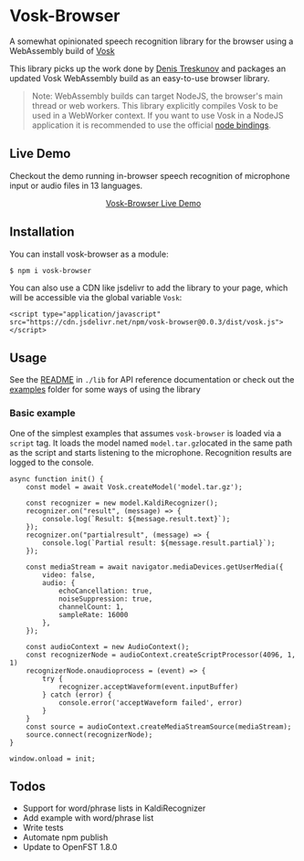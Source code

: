 # Vosk-Browser
A somewhat opinionated speech recognition library for the browser using a WebAssembly build of [Vosk](https://github.com/alphacep/vosk-api)

This library picks up the work done by [Denis Treskunov](https://github.com/dtreskunov/tiny-kaldi/tree/js) and packages an updated Vosk WebAssembly build as an easy-to-use browser library.

> Note: WebAssembly builds can target NodeJS, the browser's main thread or web workers. This library explicitly compiles Vosk to be used in a WebWorker context. If you want to use Vosk in a NodeJS application it is recommended to use the official [node bindings](https://www.npmjs.com/package/vosk).

## Live Demo

Checkout the demo running in-browser speech recognition of microphone input or audio files in 13 languages.

<div align="center">
<a href="https://ccoreilly.github.io/vosk-browser/">Vosk-Browser Live Demo</a>
</div>

## Installation

You can install vosk-browser as a module:

```
$ npm i vosk-browser
```

You can also use a CDN like jsdelivr to add the library to your page, which will be accessible via the global variable `Vosk`:

```
<script type="application/javascript" src="https://cdn.jsdelivr.net/npm/vosk-browser@0.0.3/dist/vosk.js"></script>
```

## Usage

See the [README](./lib/README.md) in `./lib` for API reference documentation or check out the [examples](./examples) folder for some ways of using the library

### Basic example

One of the simplest examples that assumes `vosk-browser` is loaded via a `script` tag. It loads the model named `model.tar.gz`located in the same path as the script and starts listening to the microphone. Recognition results are logged to the console.

```
async function init() {
    const model = await Vosk.createModel('model.tar.gz');

    const recognizer = new model.KaldiRecognizer();
    recognizer.on("result", (message) => {
        console.log(`Result: ${message.result.text}`);
    });
    recognizer.on("partialresult", (message) => {
        console.log(`Partial result: ${message.result.partial}`);
    });
    
    const mediaStream = await navigator.mediaDevices.getUserMedia({
        video: false,
        audio: {
            echoCancellation: true,
            noiseSuppression: true,
            channelCount: 1,
            sampleRate: 16000
        },
    });
    
    const audioContext = new AudioContext();
    const recognizerNode = audioContext.createScriptProcessor(4096, 1, 1)
    recognizerNode.onaudioprocess = (event) => {
        try {
            recognizer.acceptWaveform(event.inputBuffer)
        } catch (error) {
            console.error('acceptWaveform failed', error)
        }
    }
    const source = audioContext.createMediaStreamSource(mediaStream);
    source.connect(recognizerNode);
}

window.onload = init;
```

## Todos

- Support for word/phrase lists in KaldiRecognizer
- Add example with word/phrase list
- Write tests
- Automate npm publish
- Update to OpenFST 1.8.0
